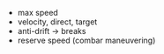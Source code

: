 
 - max speed
 - velocity, direct, target
 - anti-drift -> breaks 
 - reserve speed (combar maneuvering)
